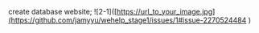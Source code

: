 create database website;
![2-1]([https://url_to_your_image.jpg](https://github.com/jamyyu/wehelp_stage1/issues/1#issue-2270524484
)

